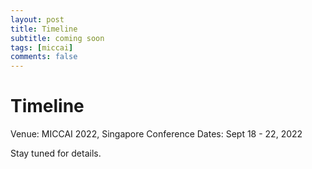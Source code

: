 ```yaml
---
layout: post
title: Timeline
subtitle: coming soon
tags: [miccai]
comments: false
---
```



# Timeline

Venue: MICCAI 2022, Singapore Conference Dates: Sept 18 - 22, 2022

Stay tuned for details.
